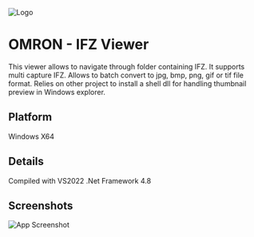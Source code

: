 
![Logo](https://upload.wikimedia.org/wikipedia/commons/thumb/6/6c/OMRON_Logo.svg/200px-OMRON_Logo.svg.png)


# OMRON - IFZ Viewer

This viewer allows to navigate through folder containing IFZ. It supports multi capture IFZ.
Allows to batch convert to jpg, bmp, png, gif or tif file format.
Relies on other project to install a shell dll for handling thumbnail preview in Windows explorer.
## Platform

Windows X64


## Details
Compiled with VS2022 .Net Framework 4.8
## Screenshots

![App Screenshot](https://omrongroup.sharepoint.com/:i:/r/sites/tms_FRA_IAB_0236/Shared%20Documents/Images%20for%20web/IFZ%20Viewer.png?csf=1&web=1&e=8XQy11)

